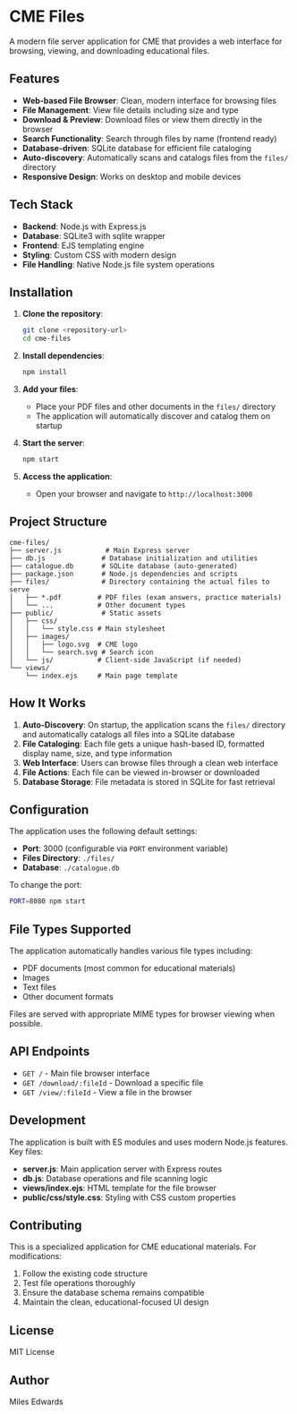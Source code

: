 # CME Files

A modern file server application for CME that provides a web interface for browsing, viewing, and downloading educational files.

## Features

- **Web-based File Browser**: Clean, modern interface for browsing files
- **File Management**: View file details including size and type
- **Download & Preview**: Download files or view them directly in the browser
- **Search Functionality**: Search through files by name (frontend ready)
- **Database-driven**: SQLite database for efficient file cataloging
- **Auto-discovery**: Automatically scans and catalogs files from the `files/` directory
- **Responsive Design**: Works on desktop and mobile devices

## Tech Stack

- **Backend**: Node.js with Express.js
- **Database**: SQLite3 with sqlite wrapper
- **Frontend**: EJS templating engine
- **Styling**: Custom CSS with modern design
- **File Handling**: Native Node.js file system operations

## Installation

1. **Clone the repository**:

   ```bash
   git clone <repository-url>
   cd cme-files
   ```
2. **Install dependencies**:

   ```bash
   npm install
   ```
3. **Add your files**:

   - Place your PDF files and other documents in the `files/` directory
   - The application will automatically discover and catalog them on startup
4. **Start the server**:

   ```bash
   npm start
   ```
5. **Access the application**:

   - Open your browser and navigate to `http://localhost:3000`

## Project Structure

```
cme-files/
├── server.js           # Main Express server
├── db.js              # Database initialization and utilities
├── catalogue.db       # SQLite database (auto-generated)
├── package.json       # Node.js dependencies and scripts
├── files/             # Directory containing the actual files to serve
│   ├── *.pdf         # PDF files (exam answers, practice materials)
│   └── ...           # Other document types
├── public/            # Static assets
│   ├── css/
│   │   └── style.css # Main stylesheet
│   ├── images/
│   │   ├── logo.svg  # CME logo
│   │   └── search.svg # Search icon
│   └── js/           # Client-side JavaScript (if needed)
└── views/
    └── index.ejs     # Main page template
```

## How It Works

1. **Auto-Discovery**: On startup, the application scans the `files/` directory and automatically catalogs all files into a SQLite database
2. **File Cataloging**: Each file gets a unique hash-based ID, formatted display name, size, and type information
3. **Web Interface**: Users can browse files through a clean web interface
4. **File Actions**: Each file can be viewed in-browser or downloaded
5. **Database Storage**: File metadata is stored in SQLite for fast retrieval

## Configuration

The application uses the following default settings:

- **Port**: 3000 (configurable via `PORT` environment variable)
- **Files Directory**: `./files/`
- **Database**: `./catalogue.db`

To change the port:

```bash
PORT=8080 npm start
```

## File Types Supported

The application automatically handles various file types including:

- PDF documents (most common for educational materials)
- Images
- Text files
- Other document formats

Files are served with appropriate MIME types for browser viewing when possible.

## API Endpoints

- `GET /` - Main file browser interface
- `GET /download/:fileId` - Download a specific file
- `GET /view/:fileId` - View a file in the browser

## Development

The application is built with ES modules and uses modern Node.js features. Key files:

- **server.js**: Main application server with Express routes
- **db.js**: Database operations and file scanning logic
- **views/index.ejs**: HTML template for the file browser
- **public/css/style.css**: Styling with CSS custom properties

## Contributing

This is a specialized application for CME educational materials. For modifications:

1. Follow the existing code structure
2. Test file operations thoroughly
3. Ensure the database schema remains compatible
4. Maintain the clean, educational-focused UI design

## License

MIT License

## Author

Miles Edwards

